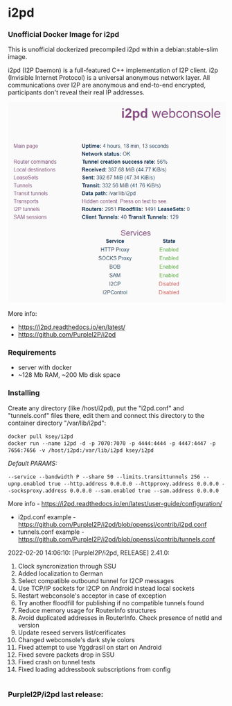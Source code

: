 # i2pd
### Unofficial Docker Image for i2pd
This is unofficial dockerized precompiled i2pd within a debian:stable-slim image.

i2pd (I2P Daemon) is a full-featured C++ implementation of I2P client. i2p (Invisible Internet Protocol) is a universal anonymous network layer. All communications over I2P are anonymous and end-to-end encrypted, participants don't reveal their real IP addresses.

![i2pd](https://raw.githubusercontent.com/MrKsey/i2pd/master/i2pd.PNG)

More info:
- https://i2pd.readthedocs.io/en/latest/
- https://github.com/PurpleI2P/i2pd

### Requirements

* server with docker
* ~128 Mb RAM, ~200 Mb disk space 

### Installing

Create any directory (like /host/i2pd), put the "i2pd.conf" and "tunnels.conf" files there, edit them and connect this directory to the container directory "/var/lib/i2pd":
```
docker pull ksey/i2pd
docker run --name i2pd -d -p 7070:7070 -p 4444:4444 -p 4447:4447 -p 7656:7656 -v /host/i2pd:/var/lib/i2pd ksey/i2pd
```

*Default PARAMS:*
```
--service --bandwidth P --share 50 --limits.transittunnels 256 --upnp.enabled true --http.address 0.0.0.0 --httpproxy.address 0.0.0.0 --socksproxy.address 0.0.0.0 --sam.enabled true --sam.address 0.0.0.0
```
More info - https://i2pd.readthedocs.io/en/latest/user-guide/configuration/

* i2pd.conf example - https://github.com/PurpleI2P/i2pd/blob/openssl/contrib/i2pd.conf 
* tunnels.conf example - https://github.com/PurpleI2P/i2pd/blob/openssl/contrib/tunnels.conf





















2022-02-20 14:06:10: [PurpleI2P/i2pd, RELEASE] 2.41.0:

1. Clock syncronization through SSU
2. Added localization to German
3. Select compatible outbound tunnel for I2CP messages
4. Use TCP/IP sockets for I2CP on Android instead local sockets
5. Restart webconsole's acceptor in case of exception
6. Try another floodfill for publishing if no compatible tunnels found
7. Reduce memory usage for RouterInfo structures
8. Avoid duplicated addresses in RouterInfo. Check presence of netId and version
9. Update reseed servers list/cerificates
10. Changed webconsole's dark style colors
11. Fixed attempt to use Yggdrasil on start on Android
12. Fixed severe packets drop in SSU
13. Fixed crash on tunnel tests
14. Fixed loading addressbook subscriptions from config
# #
### PurpleI2P/i2pd last release:
